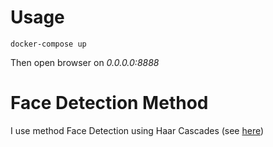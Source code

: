 # Usage
```
docker-compose up
```
Then open browser on _0.0.0.0:8888_

# Face Detection Method
I use method Face Detection using Haar Cascades (see [here](https://opencv-python-tutroals.readthedocs.io/en/latest/py_tutorials/py_objdetect/py_face_detection/py_face_detection.html))
